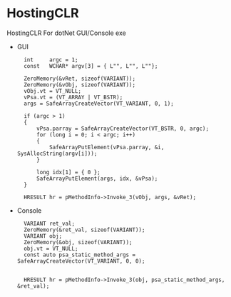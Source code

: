 # HostingCLR
HostingCLR For dotNet GUI/Console exe

- GUI 

		int		argc = 1;
		const	WCHAR* argv[3] = { L"", L"", L""};

		ZeroMemory(&vRet, sizeof(VARIANT));
		ZeroMemory(&vObj, sizeof(VARIANT));
		vObj.vt = VT_NULL;
		vPsa.vt = (VT_ARRAY | VT_BSTR);
		args = SafeArrayCreateVector(VT_VARIANT, 0, 1);

		if (argc > 1)
		{
			vPsa.parray = SafeArrayCreateVector(VT_BSTR, 0, argc);
			for (long i = 0; i < argc; i++)
			{
				SafeArrayPutElement(vPsa.parray, &i, SysAllocString(argv[i]));
			}

			long idx[1] = { 0 };
			SafeArrayPutElement(args, idx, &vPsa);
		}

		HRESULT hr = pMethodInfo->Invoke_3(vObj, args, &vRet);
- Console
  
		VARIANT ret_val;
		ZeroMemory(&ret_val, sizeof(VARIANT));
		VARIANT obj;
		ZeroMemory(&obj, sizeof(VARIANT));
		obj.vt = VT_NULL;
		const auto psa_static_method_args = SafeArrayCreateVector(VT_VARIANT, 0, 0);


		HRESULT hr = pMethodInfo->Invoke_3(obj, psa_static_method_args, &ret_val);